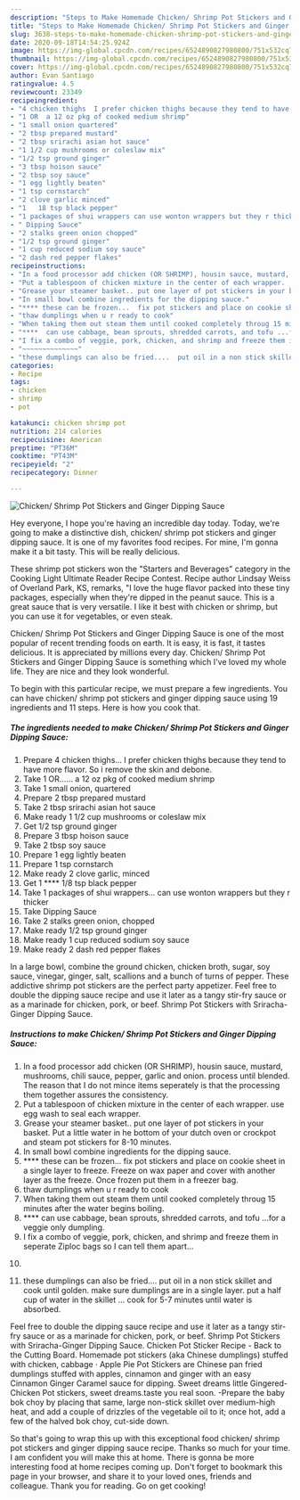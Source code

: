 ```yaml
---
description: "Steps to Make Homemade Chicken/ Shrimp Pot Stickers and Ginger Dipping Sauce"
title: "Steps to Make Homemade Chicken/ Shrimp Pot Stickers and Ginger Dipping Sauce"
slug: 3638-steps-to-make-homemade-chicken-shrimp-pot-stickers-and-ginger-dipping-sauce
date: 2020-09-18T14:54:25.924Z
image: https://img-global.cpcdn.com/recipes/6524890827980800/751x532cq70/chicken-shrimp-pot-stickers-and-ginger-dipping-sauce-recipe-main-photo.jpg
thumbnail: https://img-global.cpcdn.com/recipes/6524890827980800/751x532cq70/chicken-shrimp-pot-stickers-and-ginger-dipping-sauce-recipe-main-photo.jpg
cover: https://img-global.cpcdn.com/recipes/6524890827980800/751x532cq70/chicken-shrimp-pot-stickers-and-ginger-dipping-sauce-recipe-main-photo.jpg
author: Evan Santiago
ratingvalue: 4.5
reviewcount: 23349
recipeingredient:
- "4 chicken thighs  I prefer chicken thighs because they tend to have more flavor So i remove the skin and debone"
- "1 OR  a 12 oz pkg of cooked medium shrimp"
- "1 small onion quartered"
- "2 tbsp prepared mustard"
- "2 tbsp srirachi asian hot sauce"
- "1 1/2 cup mushrooms or coleslaw mix"
- "1/2 tsp ground ginger"
- "3 tbsp hoison sauce"
- "2 tbsp soy sauce"
- "1 egg lightly beaten"
- "1 tsp cornstarch"
- "2 clove garlic minced"
- "1   18 tsp black pepper"
- "1 packages of shui wrappers can use wonton wrappers but they r thicker"
- " Dipping Sauce"
- "2 stalks green onion chopped"
- "1/2 tsp ground ginger"
- "1 cup reduced sodium soy sauce"
- "2 dash red pepper flakes"
recipeinstructions:
- "In a food processor add chicken (OR SHRIMP), housin sauce, mustard, mushrooms, chili sauce, pepper, garlic and onion.  process until blended.  The reason that I do not mince items seperately is that the processing them together assures the consistency."
- "Put a tablespoon of chicken mixture in the center of each wrapper.  use egg wash to seal each wrapper."
- "Grease your steamer basket.. put one layer of pot stickers in your basket.  Put a little water in he bottom of your dutch oven or crockpot and steam pot stickers for 8-10 minutes."
- "In small bowl combine ingredients for the dipping sauce."
- "**** these can be frozen...  fix pot stickers and place on cookie sheet in a single layer to freeze.  Freeze on wax paper and cover with another layer as the freeze. Once frozen put them in a freezer bag."
- "thaw dumplings when u r ready to cook"
- "When taking them out steam them until cooked completely throug 15 minutes after the water begins boiling."
- "****  can use cabbage, bean sprouts, shredded carrots, and tofu ...for a veggie only dumpling."
- "I fix a combo of veggie, pork, chicken, and shrimp and freeze them in seperate Ziploc bags so I can tell them apart..."
- "~~~~~~~~~~~~~~"
- "these dumplings can also be fried....  put oil in a non stick skillet and cook until golden. make sure dumplings are in a single layer. put a half cup of water in the skillet ... cook for 5-7 minutes until water is absorbed."
categories:
- Recipe
tags:
- chicken
- shrimp
- pot

katakunci: chicken shrimp pot 
nutrition: 214 calories
recipecuisine: American
preptime: "PT36M"
cooktime: "PT43M"
recipeyield: "2"
recipecategory: Dinner

---
```



![Chicken/ Shrimp Pot Stickers and Ginger Dipping Sauce](https://img-global.cpcdn.com/recipes/6524890827980800/751x532cq70/chicken-shrimp-pot-stickers-and-ginger-dipping-sauce-recipe-main-photo.jpg)

Hey everyone, I hope you're having an incredible day today. Today, we're going to make a distinctive dish, chicken/ shrimp pot stickers and ginger dipping sauce. It is one of my favorites food recipes. For mine, I'm gonna make it a bit tasty. This will be really delicious.

These shrimp pot stickers won the &#34;Starters and Beverages&#34; category in the Cooking Light Ultimate Reader Recipe Contest. Recipe author Lindsay Weiss of Overland Park, KS, remarks, &#34;I love the huge flavor packed into these tiny packages, especially when they&#39;re dipped in the peanut sauce. This is a great sauce that is very versatile. I like it best with chicken or shrimp, but you can use it for vegetables, or even steak.

Chicken/ Shrimp Pot Stickers and Ginger Dipping Sauce is one of the most popular of recent trending foods on earth. It is easy, it is fast, it tastes delicious. It is appreciated by millions every day. Chicken/ Shrimp Pot Stickers and Ginger Dipping Sauce is something which I've loved my whole life. They are nice and they look wonderful.


To begin with this particular recipe, we must prepare a few ingredients. You can have chicken/ shrimp pot stickers and ginger dipping sauce using 19 ingredients and 11 steps. Here is how you cook that.

<!--inarticleads1-->

##### The ingredients needed to make Chicken/ Shrimp Pot Stickers and Ginger Dipping Sauce:

1. Prepare 4 chicken thighs...  I prefer chicken thighs because they tend to have more flavor. So i remove the skin and debone.
1. Take 1 OR......  a 12 oz pkg of cooked medium shrimp
1. Take 1 small onion, quartered
1. Prepare 2 tbsp prepared mustard
1. Take 2 tbsp srirachi asian hot sauce
1. Make ready 1 1/2 cup mushrooms or coleslaw mix
1. Get 1/2 tsp ground ginger
1. Prepare 3 tbsp hoison sauce
1. Take 2 tbsp soy sauce
1. Prepare 1 egg lightly beaten
1. Prepare 1 tsp cornstarch
1. Make ready 2 clove garlic, minced
1. Get 1 ****  1/8 tsp black pepper
1. Take 1 packages of shui wrappers... can use wonton wrappers but they r thicker
1. Take  Dipping Sauce
1. Take 2 stalks green onion, chopped
1. Make ready 1/2 tsp ground ginger
1. Make ready 1 cup reduced sodium soy sauce
1. Make ready 2 dash red pepper flakes


In a large bowl, combine the ground chicken, chicken broth, sugar, soy sauce, vinegar, ginger, salt, scallions and a bunch of turns of pepper. These addictive shrimp pot stickers are the perfect party appetizer. Feel free to double the dipping sauce recipe and use it later as a tangy stir-fry sauce or as a marinade for chicken, pork, or beef. Shrimp Pot Stickers with Sriracha-Ginger Dipping Sauce. 

<!--inarticleads2-->

##### Instructions to make Chicken/ Shrimp Pot Stickers and Ginger Dipping Sauce:

1. In a food processor add chicken (OR SHRIMP), housin sauce, mustard, mushrooms, chili sauce, pepper, garlic and onion.  process until blended.  The reason that I do not mince items seperately is that the processing them together assures the consistency.
1. Put a tablespoon of chicken mixture in the center of each wrapper.  use egg wash to seal each wrapper.
1. Grease your steamer basket.. put one layer of pot stickers in your basket.  Put a little water in he bottom of your dutch oven or crockpot and steam pot stickers for 8-10 minutes.
1. In small bowl combine ingredients for the dipping sauce.
1. **** these can be frozen...  fix pot stickers and place on cookie sheet in a single layer to freeze.  Freeze on wax paper and cover with another layer as the freeze. Once frozen put them in a freezer bag.
1. thaw dumplings when u r ready to cook
1. When taking them out steam them until cooked completely throug 15 minutes after the water begins boiling.
1. ****  can use cabbage, bean sprouts, shredded carrots, and tofu ...for a veggie only dumpling.
1. I fix a combo of veggie, pork, chicken, and shrimp and freeze them in seperate Ziploc bags so I can tell them apart...
1. ~~~~~~~~~~~~~~
1. these dumplings can also be fried....  put oil in a non stick skillet and cook until golden. make sure dumplings are in a single layer. put a half cup of water in the skillet ... cook for 5-7 minutes until water is absorbed.


Feel free to double the dipping sauce recipe and use it later as a tangy stir-fry sauce or as a marinade for chicken, pork, or beef. Shrimp Pot Stickers with Sriracha-Ginger Dipping Sauce. Chicken Pot Sticker Recipe - Back to the Cutting Board. Homemade pot stickers (aka Chinese dumplings) stuffed with chicken, cabbage · Apple Pie Pot Stickers are Chinese pan fried dumplings stuffed with apples, cinnamon and ginger with an easy Cinnamon Ginger Caramel sauce for dipping. Sweet dreams little Gingered-Chicken Pot stickers, sweet dreams.taste you real soon. -Prepare the baby bok choy by placing that same, large non-stick skillet over medium-high heat, and add a couple of drizzles of the vegetable oil to it; once hot, add a few of the halved bok choy, cut-side down. 

So that's going to wrap this up with this exceptional food chicken/ shrimp pot stickers and ginger dipping sauce recipe. Thanks so much for your time. I am confident you will make this at home. There is gonna be more interesting food at home recipes coming up. Don't forget to bookmark this page in your browser, and share it to your loved ones, friends and colleague. Thank you for reading. Go on get cooking!
